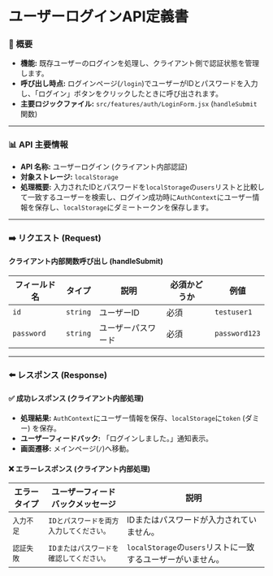 # ユーザーログインAPI定義書

### 📜 概要

-   **機能:** 既存ユーザーのログインを処理し、クライアント側で認証状態を管理します。
-   **呼び出し時点:** ログインページ(`/login`)でユーザーがIDとパスワードを入力し、「ログイン」ボタンをクリックしたときに呼び出されます。
-   **主要ロジックファイル:** `src/features/auth/LoginForm.jsx` (`handleSubmit` 関数)

---

### 📊 API 主要情報

*   **API 名称:** ユーザーログイン (クライアント内部認証)
*   **対象ストレージ:** `localStorage`
*   **処理概要:** 入力されたIDとパスワードを`localStorage`の`users`リストと比較して一致するユーザーを検索し、ログイン成功時に`AuthContext`にユーザー情報を保存し、`localStorage`にダミートークンを保存します。

---

### ➡️ リクエスト (Request)

#### クライアント内部関数呼び出し (handleSubmit)

| フィールド名 | タイプ     | 説明           | 必須かどうか | 例値         |
| --------- | -------- | -------------- | --------- | --------------- |
| `id`      | `string` | ユーザーID      | 必須      | `testuser1`     |
| `password`| `string` | ユーザーパスワード | 必須      | `password123`   |

---

### ⬅️ レスポンス (Response)

#### ✅ 成功レスポンス (クライアント内部処理)

*   **処理結果:** `AuthContext`にユーザー情報を保存、`localStorage`に`token` (ダミー) を保存。
*   **ユーザーフィードバック:** 「ログインしました。」通知表示。
*   **画面遷移:** メインページ(`/`)へ移動。

#### ❌ エラーレスポンス (クライアント内部処理)

| エラータイプ         | ユーザーフィードバックメッセージ             | 説明                                     |
| ----------------- | -------------------------------- | ---------------------------------------- |
| `入力不足`       | `IDとパスワードを両方入力してください。` | IDまたはパスワードが入力されていません。  |
| `認証失敗`       | `IDまたはパスワードを確認してください。` | `localStorage`の`users`リストに一致するユーザーがいません。 |